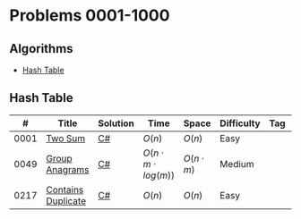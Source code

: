 # Problems 0001-1000

## Algorithms

* [Hash Table](#hash-table)

## Hash Table

|  #  | Title           |  Solution       |  Time           | Space           | Difficulty    | Tag          | Note|  
|-----|---------------- | --------------- | --------------- | --------------- | ------------- |--------------|-----|
|0001|[Two Sum](https://leetcode.com/problems/two-sum/)| [C#](./C%23/1-Two_Sum.cs)| $O(n)$| $O(n)$|Easy|||  
|0049|[Group Anagrams](https://leetcode.com/problems/group-anagrams/)| [C#](./C%23/49-Group_Anagrams.cs)| $O(n \cdot  m \cdot log(m))$| $O(n \cdot m)$|Medium|||
|0217|[Contains Duplicate](https://leetcode.com/problems/contains-duplicate/)| [C#](./C%23/217-Contains_Duplicate.cs)| $O(n)$| $O(n)$|Easy|||